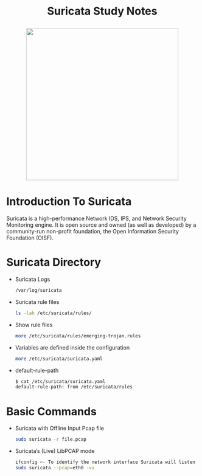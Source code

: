<h1 align="center">Suricata Study Notes<p>
  
<p align="center">
<img src="https://suricata.io/wp-content/uploads/2021/01/Logo-FINAL_Vertical_Color_Whitetext.png" height=400 >
</p>
  
# Introduction To Suricata
Suricata is a high-performance Network IDS, IPS, and Network Security Monitoring engine.
It is open source and owned (as well as developed) by a community-run non-profit
foundation, the Open Information Security Foundation (OISF).

# Suricata Directory

+ Suricata Logs
  ```sh
  /var/log/suricata
  ``` 
+ Suricata rule files
  ```sh
  ls -lah /etc/suricata/rules/
  ```
+ Show rule files
  ```sh
  more /etc/suricata/rules/emerging-trojan.rules
  ```
+ Variables are defined inside the configuration
  ```sh
  more /etc/suricata/suricata.yaml
  ```
+ default-rule-path
  ```sh
  $ cat /etc/suricata/suricata.yaml
  default-rule-path: from /etc/suricata/rules
  ```
# Basic Commands

+ Suricata with Offline Input Pcap file
  ```sh
  sudo suricata -r file.pcap
  ```

+ Suricata’s (Live) LibPCAP mode
  ```sh
  ifconfig <- To identify the network interface Suricata will listen on
  sudo suricata --pcap=eth0 -vv
  ```



























